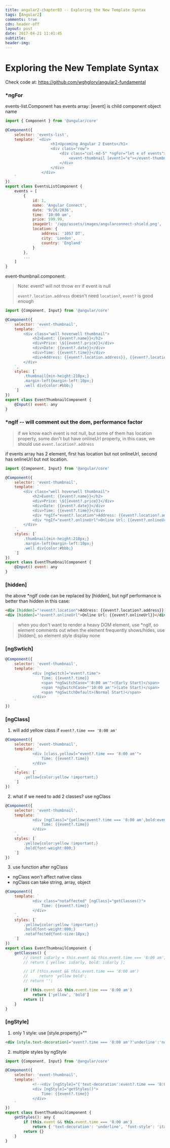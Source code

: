 ```yaml
---
title: angular2-chapter03 -- Exploring the New Template Syntax
tags: [Angular2]
comments: true
cdn: header-off
layout: post
date: 2017-04-21 11:41:45
subtitle:
header-img:
---
```


# Exploring the New Template Syntax

Check code at: https://github.com/wghglory/angular2-fundamental

### *ngFor

events-list.Component has events array: [event] is child component object name

```javascript
import { Component } from '@angular/core'

@Component({
    selector: 'events-list',
    template: `<div>
                    <h1>Upcoming Angular 2 Events</h1>
                    <div class="row">
                        <div class="col-md-5" *ngFor="let e of events">
                            <event-thumbnail [event]="e"></event-thumbnail>
                        </div>
                    </div>
                </div>
    `
})
export class EventsListComponent {
    events = [
        {
            id: 1,
            name: 'Angular Connect',
            date: '9/26/2036',
            time: '10:00 am',
            price: 599.99,
            imageUrl: '/app/assets/images/angularconnect-shield.png',
            location: {
                address: '1057 DT',
                city: 'London',
                country: 'England'
            }
        },
        ...
    ]
}
```

event-thumbnail.component:

> Note: event? will not throw err if event is null
>
> `event?.location.address` doesn't need `location?`, `event?` is good enough
>

```javascript
import {Component, Input} from '@angular/core'

@Component({
    selector: 'event-thumbnail',
    template: `
        <div class="well hoverwell thumbnail">
            <h2>Event: {{event?.name}}</h2>
            <div>Price: \${{event?.price}}</div>
            <div>Date: {{event?.date}}</div>
            <div>Time: {{event?.time}}</div>
            <div>Address: {{event?.location.address}}, {{event?.location.city}}, {{event?.location.country}}</div>
        </div>
    `,
    styles: [`
        .thumbnail{min-height:210px;}
        .margin-left{margin-left:10px;}
        .well div{color:#bbb;}
    `]
})
export class EventThumbnailComponent {
    @Input() event: any
}
```

### *ngIf -- will comment out the dom, performance factor

> if we know each event is not null, but some of them has location property, some don't but have onlineUrl property, in this case, we should use `event.location?.address`

if events array has 2 element, first has location but not onlineUrl, second has onlineUrl but not location.

```javascript
import {Component, Input} from '@angular/core'

@Component({
    selector: 'event-thumbnail',
    template: `
        <div class="well hoverwell thumbnail">
            <h2>Event: {{event?.name}}</h2>
            <div>Price: \${{event?.price}}</div>
            <div>Date: {{event?.date}}</div>
            <div>Time: {{event?.time}}</div>
            <div *ngIf="event?.location">Address: {{event?.location?.address}}, {{event?.location?.city}}, {{event?.location?.country}}</div>
            <div *ngIf="event?.onlineUrl">Online Url: {{event?.onlineUrl}}</div>
        </div>
    `,
    styles: [`
        .thumbnail{min-height:210px;}
        .margin-left{margin-left:10px;}
        .well div{color:#bbb;}
    `]
})
export class EventThumbnailComponent {
    @Input() event: any
}
```

### [hidden]

the above *ngIf code can be replaced by [hidden], but ngif performance is better than hidden in this case:

```html
<div [hidden]="!event?.location">Address: {{event?.location?.address}}, {{event?.location?.city}}, {{event?.location?.country}}</div>
<div [hidden]="!event?.onlineUrl">Online Url: {{event?.onlineUrl}}</div>
```

> when you don't want to render a heavy DOM element, use *ngIf, so element comments out
> when the element frequently shows/hides, use [hidden], so element style display none

### [ngSwtich]

```javascript
@Component({
    selector: 'event-thumbnail',
    template: `
            <div [ngSwitch]="event?.time">
                Time: {{event?.time}}
                <span *ngSwitchCase="'8:00 am'">(Early Start)</span>
                <span *ngSwitchCase="'10:00 am'">(Late Start)</span>
                <span *ngSwitchDefault>(Normal Start)</span>
            </div>
    `
})
```

### [ngClass]

1) will add yellow class if `event?.time === '8:00 am'`

```javascript
@Component({
    selector: 'event-thumbnail',
    template: `
            <div [class.yellow]="event?.time === '8:00 am'">
                Time: {{event?.time}}
            </div>
    `,
    styles: [`
        .yellow{color:yellow !important;}
    `]
})
```

2) what if we need to add 2 classes? use ngClass

```javascript
@Component({
    selector: 'event-thumbnail',
    template: `
            <div [ngClass]="{yellow:event?.time === '8:00 am',bold:event?.time === '8:00 am'}">
                Time: {{event?.time}}
            </div>
    `,
    styles: [`
        .yellow{color:yellow !important;}
        .bold{font-weight:800;}
    `]
})
```

3) use function after ngClass

- ngClass won't affect native class
- ngClass can take string, array, object

```javascript
@Component({
    template: `
            <div class="notaffected" [ngClass]="getClasses()">
                Time: {{event?.time}}
            </div>
    `,
    styles: [`
        .yellow{color:yellow !important;}
        .bold{font-weight:800;}
        .notaffected{font-size:18px;}
    `]
})
export class EventThumbnailComponent {
    getClasses() {
        // const isEarly = this.event && this.event.time === '8:00 am';
        // return { yellow: isEarly, bold: isEarly };

        // if (this.event && this.event.time === '8:00 am')
        //     return 'yellow bold';
        // return '';

        if (this.event && this.event.time === '8:00 am')
            return ['yellow', 'bold']
        return []
    }
}
```

### [ngStyle]

1) only 1 style: use [style.property]=""

```html
<div [style.text-decoration]="event?.time === '8:00 am'?'underline':'normal'">
```

2) multiple styles by ngStyle

```javascript
import {Component, Input} from '@angular/core'

@Component({
    selector: 'event-thumbnail',
    template: `
            <!--<div [ngStyle]="{'text-decoration':event?.time === '8:00 am'?'underline':'normal','font-style':'italic'}" -->
            <div [ngStyle]="getStyles()">
                Time: {{event?.time}}
            </div>
    `
})
export class EventThumbnailComponent {
    getStyles(): any {
        if (this.event && this.event.time === '8:00 am')
            return { 'text-decoration': 'underline', 'font-style': 'italic' }
        return {}
    }
}
```


